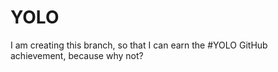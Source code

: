 
# YOLO

I am creating this branch, so that I can earn the #YOLO GitHub achievement, because why not?
